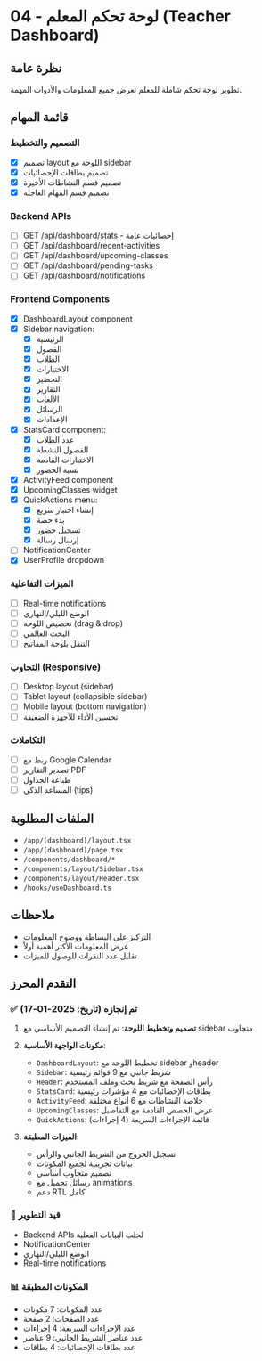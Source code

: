 # 04 - لوحة تحكم المعلم (Teacher Dashboard)

## نظرة عامة
تطوير لوحة تحكم شاملة للمعلم تعرض جميع المعلومات والأدوات المهمة.

## قائمة المهام

### التصميم والتخطيط
- [x] تصميم layout اللوحة مع sidebar
- [x] تصميم بطاقات الإحصائيات
- [x] تصميم قسم النشاطات الأخيرة
- [x] تصميم قسم المهام العاجلة

### Backend APIs
- [ ] GET /api/dashboard/stats - إحصائيات عامة
- [ ] GET /api/dashboard/recent-activities
- [ ] GET /api/dashboard/upcoming-classes
- [ ] GET /api/dashboard/pending-tasks
- [ ] GET /api/dashboard/notifications

### Frontend Components
- [x] DashboardLayout component
- [x] Sidebar navigation:
  - [x] الرئيسية
  - [x] الفصول
  - [x] الطلاب
  - [x] الاختبارات
  - [x] التحضير
  - [x] التقارير
  - [x] الألعاب
  - [x] الرسائل
  - [x] الإعدادات
- [x] StatsCard component:
  - [x] عدد الطلاب
  - [x] الفصول النشطة
  - [x] الاختبارات القادمة
  - [x] نسبة الحضور
- [x] ActivityFeed component
- [x] UpcomingClasses widget
- [x] QuickActions menu:
  - [x] إنشاء اختبار سريع
  - [x] بدء حصة
  - [x] تسجيل حضور
  - [x] إرسال رسالة
- [ ] NotificationCenter
- [x] UserProfile dropdown

### الميزات التفاعلية
- [ ] Real-time notifications
- [ ] الوضع الليلي/النهاري
- [ ] تخصيص اللوحة (drag & drop)
- [ ] البحث العالمي
- [ ] التنقل بلوحة المفاتيح

### التجاوب (Responsive)
- [ ] Desktop layout (sidebar)
- [ ] Tablet layout (collapsible sidebar)
- [ ] Mobile layout (bottom navigation)
- [ ] تحسين الأداء للأجهزة الضعيفة

### التكاملات
- [ ] ربط مع Google Calendar
- [ ] تصدير التقارير PDF
- [ ] طباعة الجداول
- [ ] المساعد الذكي (tips)

## الملفات المطلوبة
- `/app/(dashboard)/layout.tsx`
- `/app/(dashboard)/page.tsx`
- `/components/dashboard/*`
- `/components/layout/Sidebar.tsx`
- `/components/layout/Header.tsx`
- `/hooks/useDashboard.ts`

## ملاحظات
- التركيز على البساطة ووضوح المعلومات
- عرض المعلومات الأكثر أهمية أولاً
- تقليل عدد النقرات للوصول للميزات

## التقدم المحرز
### ✅ تم إنجازه (تاريخ: 2025-01-17)
1. **تصميم وتخطيط اللوحة**: تم إنشاء التصميم الأساسي مع sidebar متجاوب
2. **مكونات الواجهة الأساسية**:
   - `DashboardLayout`: تخطيط اللوحة مع sidebar وheader
   - `Sidebar`: شريط جانبي مع 9 قوائم رئيسية
   - `Header`: رأس الصفحة مع شريط بحث وملف المستخدم
   - `StatsCard`: بطاقات الإحصائيات مع 4 مؤشرات رئيسية
   - `ActivityFeed`: خلاصة النشاطات مع 6 أنواع مختلفة
   - `UpcomingClasses`: عرض الحصص القادمة مع التفاصيل
   - `QuickActions`: قائمة الإجراءات السريعة (4 إجراءات)

3. **الميزات المطبقة**:
   - تسجيل الخروج من الشريط الجانبي والرأس
   - بيانات تجريبية لجميع المكونات
   - تصميم متجاوب أساسي
   - رسائل تحميل مع animations
   - دعم RTL كامل

### 🔄 قيد التطوير
- Backend APIs لجلب البيانات الفعلية
- NotificationCenter
- الوضع الليلي/النهاري
- Real-time notifications

### 📊 المكونات المطبقة
- عدد المكونات: 7 مكونات
- عدد الصفحات: 2 صفحة
- عدد الإجراءات السريعة: 4 إجراءات
- عدد عناصر الشريط الجانبي: 9 عناصر
- عدد بطاقات الإحصائيات: 4 بطاقات